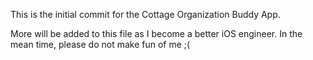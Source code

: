 This is the initial commit for the Cottage Organization Buddy App.

More will be added to this file as I become a better iOS engineer. In the mean time, please do not make fun of me ;(
